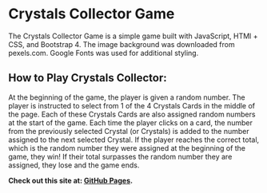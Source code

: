 

# **Crystals Collector Game**

The Crystals Collector Game is a simple game built with JavaScript, HTMl + CSS, and Bootstrap 4. The image background was downloaded from pexels.com. Google Fonts was used for additional styling. 


## **How to Play Crystals Collector:**

At the beginning of the game, the player is given a random number. The player is instructed to select from 1 of the 4 Crystals Cards in the middle of the page. Each of these Crystals Cards are also assigned random numbers at the start of the game. Each time the player clicks on a card, the number from the previously selected Crystal (or Crystals) is added to the number assigned to the next selected Crystal. If the player reaches the correct total, which is the random number they were assigned at the beginning of the game, they win! If their total surpasses the random number they are assigned, they lose and the game ends.



**Check out this site at: [GitHub Pages](https://pages.github.com/).**
